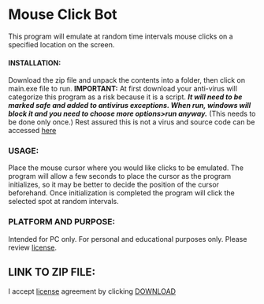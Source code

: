# __Mouse Click Bot__

This program will emulate at random time intervals mouse clicks on a specified location on the screen. 

#### INSTALLATION: 
Download the zip file and unpack the contents into a folder, then click on main.exe file to run. **IMPORTANT:** At first download your anti-virus will categorize this program as a risk because it is a script. ***It will need to be marked safe and added to antivirus exceptions. When run, windows will block it and you need to choose more options>run anyway.*** (This needs to be done only once.) Rest assured this is not a virus and source code can be accessed [here](https://github.com/Imranazeb/MouseClickBot/blob/master/main.py) 

### USAGE:
Place the mouse cursor where you would like clicks to be emulated. The program will allow a few seconds to place the cursor as the program initializes, so it may be better to decide the position of the cursor beforehand. Once initialization is completed the program will click the selected spot at random intervals. 

### PLATFORM AND PURPOSE:
Intended for PC only. For personal and educational purposes only. Please review [license](https://github.com/Imranazeb/MouseClickBot/blob/master/License.md). 

## LINK TO ZIP FILE:

I accept [license](https://github.com/Imranazeb/MouseClickBot/blob/master/License.md) agreement by clicking [DOWNLOAD](https://github.com/Imranazeb/MouseClickBot/files/10367474/main.zip)
